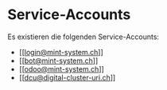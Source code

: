 # Service-Accounts
Es existieren die folgenden Service-Accounts:
* [[login@mint-system.ch]]
* [[bot@mint-system.ch]]
* [[odoo@mint-system.ch]]
* [[dcu@digital-cluster-uri.ch]]